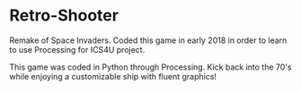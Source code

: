 # Retro-Shooter
Remake of Space Invaders. Coded this game in early 2018 in order to learn to use Processing for ICS4U project.

This game was coded in Python through Processing. Kick back into the 70's while enjoying a customizable ship with fluent graphics!
